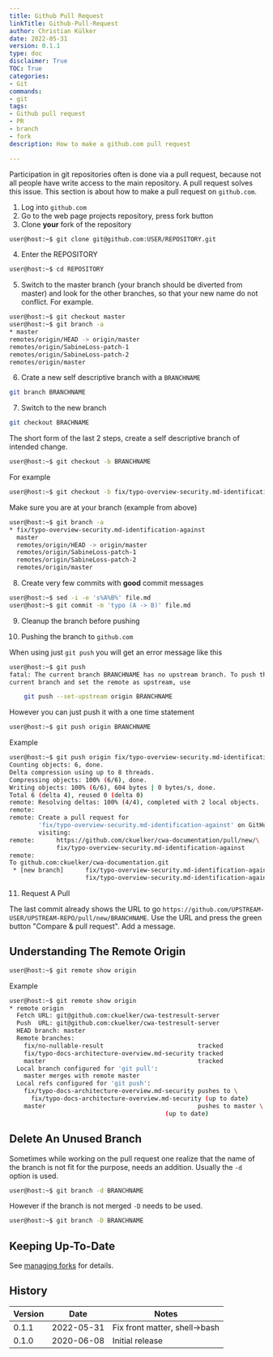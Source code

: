 ```yaml
---
title: Github Pull Request
linkTitle: Github-Pull-Request
author: Christian Külker
date: 2022-05-31
version: 0.1.1
type: doc
disclaimer: True
TOC: True
categories:
- Git
commands:
- git
tags:
- Github pull request
- PR
- branch
- fork
description: How to make a github.com pull request

---
```


Participation in git repositories often is done via a pull request, because not
all people have write access to the main repository. A pull request solves this
issue. This section is about how to make a pull request on `github.com`.

1. Log into `github.com`
2. Go to the web page projects repository, press fork button
3. Clone **your** fork of the repository

```bash
user@host:~$ git clone git@github.com:USER/REPOSITORY.git
```

4. Enter the REPOSITORY

```bash
user@host:~$ cd REPOSITORY
```

5. Switch to the master branch (your branch should be diverted from master) and
look for the other branches, so that your new name do not conflict. For
example.

```bash
user@host:~$ git checkout master
user@host:~$ git branch -a
* master
remotes/origin/HEAD -> origin/master
remotes/origin/SabineLoss-patch-1
remotes/origin/SabineLoss-patch-2
remotes/origin/master
```

6. Crate a new self descriptive branch with a `BRANCHNAME`

```bash
git branch BRANCHNAME
```

7. Switch to the new branch

```bash
git checkout BRACHNAME
```

The short form of the last 2 steps, create a self descriptive branch of
intended change.

```bash
user@host:~$ git checkout -b BRANCHNAME
```

For example

```bash
user@host:~$ git checkout -b fix/typo-overview-security.md-identification-against
```

Make sure you are at your branch (example from above)

```bash
user@host:~$ git branch -a
* fix/typo-overview-security.md-identification-against
  master
  remotes/origin/HEAD -> origin/master
  remotes/origin/SabineLoss-patch-1
  remotes/origin/SabineLoss-patch-2
  remotes/origin/master
```

8. Create very few commits with **good** commit messages

```bash
user@host:~$ sed -i -e 's%A%B%' file.md
user@host:~$ git commit -m 'typo (A -> B)' file.md
```

9. Cleanup the branch before pushing

10. Pushing the branch to `github.com`

When using just `git push` you will get an error message like this

```bash
user@host:~$ git push
fatal: The current branch BRANCHNAME has no upstream branch. To push the
current branch and set the remote as upstream, use

    git push --set-upstream origin BRANCHNAME
```

However you can just push it with a one time statement

```bash
user@host:~$ git push origin BRANCHNAME
```

Example

```bash
user@host:~$ git push origin fix/typo-overview-security.md-identification-against
Counting objects: 6, done.
Delta compression using up to 8 threads.
Compressing objects: 100% (6/6), done.
Writing objects: 100% (6/6), 604 bytes | 0 bytes/s, done.
Total 6 (delta 4), reused 0 (delta 0)
remote: Resolving deltas: 100% (4/4), completed with 2 local objects.
remote:
remote: Create a pull request for
        'fix/typo-overview-security.md-identification-against' on GitHub by
        visiting:
remote:      https://github.com/ckuelker/cwa-documentation/pull/new/\
             fix/typo-overview-security.md-identification-against
remote:
To github.com:ckuelker/cwa-documentation.git
 * [new branch]      fix/typo-overview-security.md-identification-against -> \
                     fix/typo-overview-security.md-identification-against
```

11. Request A Pull

The last commit already shows the URL to go
`https://github.com/UPSTREAM-USER/UPSTREAM-REPO/pull/new/BRANCHNAME`. Use the
URL and press the green button "Compare & pull request". Add a message.

## Understanding The Remote Origin

```bash
user@host:~$ git remote show origin
```

Example

```bash
user@host:~$ git remote show origin
* remote origin
  Fetch URL: git@github.com:ckuelker/cwa-testresult-server
  Push  URL: git@github.com:ckuelker/cwa-testresult-server
  HEAD branch: master
  Remote branches:
    fix/no-nullable-result                          tracked
    fix/typo-docs-architecture-overview.md-security tracked
    master                                          tracked
  Local branch configured for 'git pull':
    master merges with remote master
  Local refs configured for 'git push':
    fix/typo-docs-architecture-overview.md-security pushes to \
      fix/typo-docs-architecture-overview.md-security (up to date)
    master                                          pushes to master \
                                           (up to date)
```

## Delete An Unused Branch

Sometimes while working on the pull request one realize that the name of the
branch is not fit for the purpose, needs an addition. Usually the `-d` option
is used.

```bash
user@host:~$ git branch -d BRANCHNAME
```

However if the branch is not merged `-D` needs to be used.

```bash
user@host:~$ git branch -D BRANCHNAME
```

## Keeping Up-To-Date

See [managing forks](github-manageing-forks.html) for details.

## History

| Version | Date       | Notes                                                |
| ------- | ---------- | ---------------------------------------------------- |
| 0.1.1   | 2022-05-31 | Fix front matter, shell->bash                        |
| 0.1.0   | 2020-06-08 | Initial release                                      |
